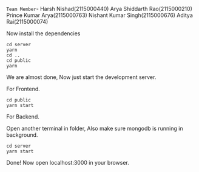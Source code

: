 ```Team Member```-
Harsh Nishad(2115000440)
Arya Shiddarth Rao(2115000210)
Prince Kumar Arya(2115000763)
Nishant Kumar Singh(2115000676)
Aditya Rai(2115000074)




Now install the dependencies
```shell
cd server
yarn
cd ..
cd public
yarn
```
We are almost done, Now just start the development server.

For Frontend.
```shell
cd public
yarn start
```
For Backend.

Open another terminal in folder, Also make sure mongodb is running in background.
```shell
cd server
yarn start
```

Done! Now open localhost:3000 in your browser.

 
 
